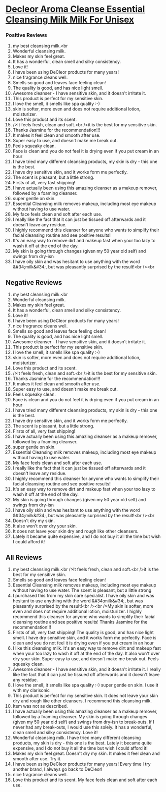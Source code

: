 # [Decleor Aroma Cleanse Essential Cleansing Milk Milk For Unisex](https://products.checkmycream.com/products/Decleor-Aroma-Cleanse-Essential-Cleansing-Milk-Milk-For-Unisex.html)

### Positive Reviews

<ol>
      <li>my best cleansing milk.&lt;br</li>
      <li>Wonderful cleansing milk.</li>
      <li>Makes my skin feel great.</li>
      <li>It has a wonderful, clean smell and  silky consistency.  </li>
      <li>Love it!</li>
      <li>I have been using DeCleor products for many years!  </li>
      <li>nice fragrance cleans well.</li>
      <li>Smells so good and leaves face feeling clean!</li>
      <li>The quality is good, and has nice light smell.</li>
      <li>Awesome cleanser - I have sensitive skin, and it doesn&#x27;t irritate it.</li>
      <li>This product is perfect for my sensitive skin.  </li>
      <li>I love the smell,  it smells like spa quality :-)</li>
      <li>skin is softer, more even and does not require additional lotion, moisturizer.  </li>
      <li>Love this product and its scent.  </li>
      <li>/&gt;It feels fresh, clean and soft.&lt;br /&gt;it is the best for my sensitive skin.</li>
      <li>Thanks Jasmine for the recommendation!!!</li>
      <li>It makes it feel clean and smooth after use.</li>
      <li>Super easy to use, and doesn&#x27;t make me break out.</li>
      <li>Feels squeaky clean.</li>
      <li>Face is clean and you do not feel it is drying even if you put cream in an hour</li>
      <li>I have tried many different cleansing products, my skin is dry - this one is the best.</li>
      <li>I have dry sensitive skin, and it works form me perfectly.</li>
      <li>The scent is pleasant, but a little strong.</li>
      <li>Firsts of all, very fast shipping!</li>
      <li>I have actually been using this amazing cleanser as a makeup remover, followed by a foaming cleanser.  </li>
      <li>super gentle on skin.</li>
      <li>Essential Cleansing milk removes makeup, including most eye makeup without having to use water.</li>
      <li>My face feels clean and soft after each use.</li>
      <li>I really like the fact that it can just be tissued off afterwards and it doesn&#x27;t leave any residue.</li>
      <li>I highly recommend this cleanser for anyone who wants to simplify their facial cleansing routine and see positive results!  </li>
      <li>It&#x27;s an easy way to remove dirt and makeup fast when your too lazy to wash it off at the end of the day.</li>
      <li>My skin is going through changes (given my 50 year old self) and swings from dry-isn</li>
      <li>I have oily skin and was hesitant to use anything with the word &amp;#34;milk&amp;#34;, but was pleasantly surprised by the result!&lt;br /&gt;&lt;br</li>
</ol>


<h2>Negative Reviews</h2>
<ol>
<li> my best cleansing milk.&lt;br</li>
<li> Wonderful cleansing milk.</li>
<li> Makes my skin feel great.</li>
<li> It has a wonderful, clean smell and  silky consistency.  </li>
<li> Love it!</li>
<li> I have been using DeCleor products for many years!  </li>
<li> nice fragrance cleans well.</li>
<li> Smells so good and leaves face feeling clean!</li>
<li> The quality is good, and has nice light smell.</li>
<li> Awesome cleanser - I have sensitive skin, and it doesn&#x27;t irritate it.</li>
<li> This product is perfect for my sensitive skin.  </li>
<li> I love the smell,  it smells like spa quality :-)</li>
<li> skin is softer, more even and does not require additional lotion, moisturizer.  </li>
<li> Love this product and its scent.  </li>
<li> /&gt;It feels fresh, clean and soft.&lt;br /&gt;it is the best for my sensitive skin.</li>
<li> Thanks Jasmine for the recommendation!!!</li>
<li> It makes it feel clean and smooth after use.</li>
<li> Super easy to use, and doesn&#x27;t make me break out.</li>
<li> Feels squeaky clean.</li>
<li> Face is clean and you do not feel it is drying even if you put cream in an hour</li>
<li> I have tried many different cleansing products, my skin is dry - this one is the best.</li>
<li> I have dry sensitive skin, and it works form me perfectly.</li>
<li> The scent is pleasant, but a little strong.</li>
<li> Firsts of all, very fast shipping!</li>
<li> I have actually been using this amazing cleanser as a makeup remover, followed by a foaming cleanser.  </li>
<li> super gentle on skin.</li>
<li> Essential Cleansing milk removes makeup, including most eye makeup without having to use water.</li>
<li> My face feels clean and soft after each use.</li>
<li> I really like the fact that it can just be tissued off afterwards and it doesn&#x27;t leave any residue.</li>
<li> I highly recommend this cleanser for anyone who wants to simplify their facial cleansing routine and see positive results!  </li>
<li> It&#x27;s an easy way to remove dirt and makeup fast when your too lazy to wash it off at the end of the day.</li>
<li> My skin is going through changes (given my 50 year old self) and swings from dry-isn</li>
<li> I have oily skin and was hesitant to use anything with the word &amp;#34;milk&amp;#34;, but was pleasantly surprised by the result!&lt;br /&gt;&lt;br</li>
<li> Doesn&#x27;t dry my skin.</li>
<li> It also won&#x27;t over dry your skin.</li>
<li> It does not leave your skin dry and rough like other cleansers.</li>
<li> Lately it became quite expensive, and I do not buy it all the time but wish I could afford it!</li>
</ol>

<h2>All Reviews</h2>

<ol>
    <li> my best cleansing milk.&lt;br /&gt;It feels fresh, clean and soft.&lt;br /&gt;it is the best for my sensitive skin.</li>
    <li> Smells so good and leaves face feeling clean!</li>
    <li> Essential Cleansing milk removes makeup, including most eye makeup without having to use water. The scent is pleasant, but a little strong.</li>
    <li> I purchased this from my skin care specialist.  I have oily skin and was hesitant to use anything with the word &amp;#34;milk&amp;#34;, but was pleasantly surprised by the result!&lt;br /&gt;&lt;br /&gt;My skin is softer, more even and does not require additional lotion, moisturizer.  I highly recommend this cleanser for anyone who wants to simplify their facial cleansing routine and see positive results!  Thanks Jasmine for the recommendation!!!</li>
    <li> Firsts of all, very fast shipping! The quality is good, and has nice light smell. I have dry sensitive skin, and it works form me perfectly. Face is clean and you do not feel it is drying even if you put cream in an hour</li>
    <li> I like this cleansing milk. It&#x27;s an easy way to remove dirt and makeup fast when your too lazy to wash it off at the end of the day. It also won&#x27;t over dry your skin. Super easy to use, and doesn&#x27;t make me break out. Feels squeaky clean.</li>
    <li> Awesome cleanser - I have sensitive skin, and it doesn&#x27;t irritate it. I really like the fact that it can just be tissued off afterwards and it doesn&#x27;t leave any residue.</li>
    <li> I love the smell,  it smells like spa quality :-) super gentle on skin. I use it with my clarisonic</li>
    <li> This product is perfect for my sensitive skin.  It does not leave your skin dry and rough like other cleansers. I recommend this cleansing milk.</li>
    <li> Item was not as described.</li>
    <li> I have actually been using this amazing cleanser as a makeup remover, followed by a foaming cleanser.  My skin is going through changes (given my 50 year old self) and swings from dry-isn to break-outs.  If I never had any break-outs, I would use this solely.  It has a wonderful, clean smell and  silky consistency.  Love it!</li>
    <li> Wonderful cleansing milk. I have tried many different cleansing products, my skin is dry - this one is the best. Lately it became quite expensive, and I do not buy it all the time but wish I could afford it!</li>
    <li> Makes my skin feel great. Doesn&#x27;t dry my skin. It makes it feel clean and smooth after use. Try it.</li>
    <li> I have been using DeCleor products for many years!  Every time I try another brand, I always go back to DeCleor!</li>
    <li> nice fragrance cleans well.</li>
    <li> Love this product and its scent.  My face feels clean and soft after each use.</li>
</ol>




